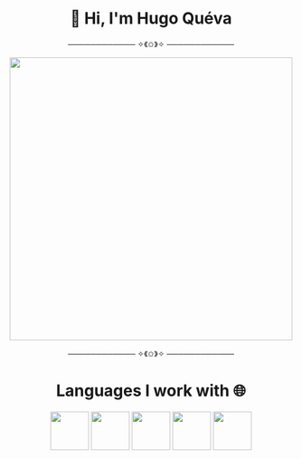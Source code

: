 <div id="header" align="center">
  <h1>👋 Hi, I'm Hugo Quéva</h1>
</div>

<div id="header" align="center">
  <p>──────────── ✧《✩》✧ ────────────</p>
</div>

<div id="header" align="center">
  <img src="https://media1.giphy.com/media/v1.Y2lkPTc5MGI3NjExZXoyeGJ5cWMzazNwODc1N29wNHByYThyd2x2NHhvaHo1bGFpMDBkZyZlcD12MV9pbnRlcm5hbF9naWZfYnlfaWQmY3Q9Zw/yYSSBtDgbbRzq/giphy.gif" width="500"/>
</div>

<div id="header" align="center">
  <p>──────────── ✧《✩》✧ ────────────</p>
</div>


<div id="header" align="center">
  <h1>Languages I work with 🌐</h1>
</div>

<div class="flex" align="center">
  <img src="https://cdn.jsdelivr.net/gh/devicons/devicon@latest/icons/c/c-original.svg" width="68" />
  <img src="https://cdn.jsdelivr.net/gh/devicons/devicon@latest/icons/cplusplus/cplusplus-original.svg" width="68" />
  <img src="https://cdn.jsdelivr.net/gh/devicons/devicon@latest/icons/rust/rust-original.svg" width="68" />
  <img src="https://cdn.jsdelivr.net/gh/devicons/devicon@latest/icons/javascript/javascript-original.svg" width="68" />
  <img src="https://cdn.jsdelivr.net/gh/devicons/devicon@latest/icons/typescript/typescript-original.svg" width="68" />
</div>

<div id="header" align="center">
    
</div>
